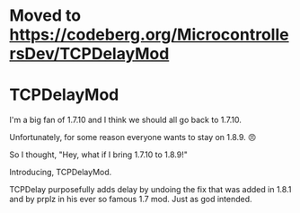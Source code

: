 # Moved to https://codeberg.org/MicrocontrollersDev/TCPDelayMod

# TCPDelayMod

I'm a big fan of 1.7.10 and I think we should all go back to 1.7.10.

Unfortunately, for some reason everyone wants to stay on 1.8.9. :angry:

So I thought, "Hey, what if I bring 1.7.10 to 1.8.9!"

Introducing, TCPDelayMod.

TCPDelay purposefully adds delay by undoing the fix that was added in 1.8.1 and by prplz in his ever so famous 1.7 mod. Just as god intended.
